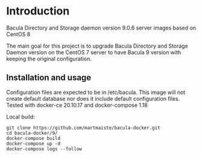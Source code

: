 # Introduction
Bacula Directory and Storage daemon version 9.0.6 server images based on CentOS 8

The main goal for this project is to upgrade Bacula Directory and Storage
Daemon version on the CentOS 7 server to have Bacula 9 version with keeping the original configuration.

## Installation and usage

Configuration files are expected to be in /etc/bacula. This image will not
create default database nor does it include default configuration files.
Tested with docker-ce 20.10.17 and docker-compose 1.18

Local build:
```
git clone https://github.com/martmaiste/bacula-docker.git
cd bacula-docker/9/
docker-compose build
docker-compose up -d
docker-compose logs --follow
```